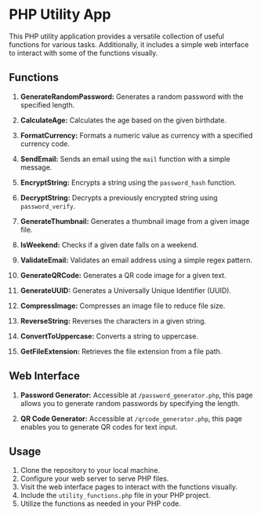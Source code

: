 # PHP Utility App

This PHP utility application provides a versatile collection of useful functions for various tasks. Additionally, it includes a simple web interface to interact with some of the functions visually.

## Functions

1. **GenerateRandomPassword:**
   Generates a random password with the specified length.

2. **CalculateAge:**
   Calculates the age based on the given birthdate.

3. **FormatCurrency:**
   Formats a numeric value as currency with a specified currency code.

4. **SendEmail:**
   Sends an email using the `mail` function with a simple message.

5. **EncryptString:**
   Encrypts a string using the `password_hash` function.

6. **DecryptString:**
   Decrypts a previously encrypted string using `password_verify`.

7. **GenerateThumbnail:**
   Generates a thumbnail image from a given image file.

8. **IsWeekend:**
   Checks if a given date falls on a weekend.

9. **ValidateEmail:**
   Validates an email address using a simple regex pattern.

10. **GenerateQRCode:**
    Generates a QR code image for a given text.

11. **GenerateUUID:**
    Generates a Universally Unique Identifier (UUID).

12. **CompressImage:**
    Compresses an image file to reduce file size.

13. **ReverseString:**
    Reverses the characters in a given string.

14. **ConvertToUppercase:**
    Converts a string to uppercase.

15. **GetFileExtension:**
    Retrieves the file extension from a file path.

## Web Interface

1. **Password Generator:**
   Accessible at `/password_generator.php`, this page allows you to generate random passwords by specifying the length.

2. **QR Code Generator:**
   Accessible at `/qrcode_generator.php`, this page enables you to generate QR codes for text input.

## Usage

1. Clone the repository to your local machine.
2. Configure your web server to serve PHP files.
3. Visit the web interface pages to interact with the functions visually.
4. Include the `utility_functions.php` file in your PHP project.
5. Utilize the functions as needed in your PHP code.


